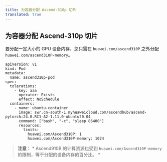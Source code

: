 ```yaml
---
title: 为容器分配 Ascend-310p 切片
translated: true
---
```


## 为容器分配 Ascend-310p 切片

要分配一定大小的 GPU 设备内存，您只需在 `huawei.com/ascend310P` 之外分配 `huawei.com/ascend310P-memory`。

```
apiVersion: v1
kind: Pod
metadata:
  name: ascend310p-pod
spec:
  tolerations:
    - key: aaa
      operator: Exists
      effect: NoSchedule
  containers:
    - name: ubuntu-container
      image: swr.cn-south-1.myhuaweicloud.com/ascendhub/ascend-pytorch:24.0.RC1-A2-1.11.0-ubuntu20.04
      command: ["bash", "-c", "sleep 86400"]
      resources:
        limits:
          huawei.com/Ascend310P: 1
          huawei.com/Ascend310P-memory: 1024
```

> **注意：** * Ascend910B 的计算资源也受到 `huawei.com/Ascend310P-memory` 的限制，等于分配的设备内存的百分比。 *